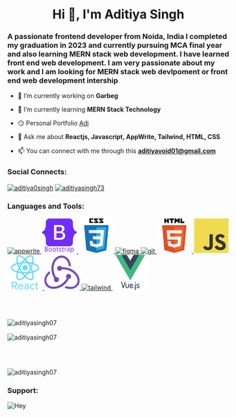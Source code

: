 <h1 align="center">Hi 👋, I'm Aditiya Singh</h1>
<h3>A passionate frontend developer from Noida, India I completed my graduation in 2023 and currently pursuing MCA final year and also learning MERN stack web development. I have learned front end web development. I am very passionate about my work and I am looking for MERN stack web devlpoment or front end web development intership</h3>


- 🔭 I’m currently working on **Garbeg**

- 🌱 I’m currently learning **MERN Stack Technology**

- 😏 Personal Portfolio [Adi](https://portfolio-flax-iota-46.vercel.app/)

- 💬 Ask me about **Reactjs, Javascript, AppWrite, Tailwind, HTML, CSS**

- 📫 You can connect with me through this **aditiyavoid01@gmail.com**


<h3 align="left">Social Connects:</h3>
<p align="left">
<a href="https://twitter.com/aditiya0singh" target="blank"><img align="center" src="https://raw.githubusercontent.com/rahuldkjain/github-profile-readme-generator/master/src/images/icons/Social/twitter.svg" alt="aditiya0singh" height="50" width="60" /></a>
<a href="https://instagram.com/aditiyasingh73" target="blank"><img align="center" src="https://raw.githubusercontent.com/rahuldkjain/github-profile-readme-generator/master/src/images/icons/Social/instagram.svg" alt="aditiyasingh73" height="50" width="60" /></a>
</p>

<h3 align="left">Languages and Tools:</h3>
<p align="left" height="100" width="510"> 
  <a href="https://appwrite.io" target="_blank" rel="noreferrer"> <img src="https://www.vectorlogo.zone/logos/appwriteio/appwriteio-icon.svg" alt="appwrite" width="80" height="80"/> </a>
  <a href="https://getbootstrap.com" target="_blank" rel="noreferrer"> <img src="https://raw.githubusercontent.com/devicons/devicon/master/icons/bootstrap/bootstrap-plain-wordmark.svg" alt="bootstrap" bacground-color="wihte" width="80" height="80"/> </a>
  <a href="https://www.w3schools.com/css/" target="_blank" rel="noreferrer"> <img src="https://raw.githubusercontent.com/devicons/devicon/master/icons/css3/css3-original-wordmark.svg" alt="css3" width="80" height="80"/> </a>
  <a href="https://www.figma.com/" target="_blank" rel="noreferrer"> <img src="https://www.vectorlogo.zone/logos/figma/figma-icon.svg" alt="figma" width="80" height="80"/> </a>
  <a href="https://git-scm.com/" target="_blank" rel="noreferrer"> <img src="https://www.vectorlogo.zone/logos/git-scm/git-scm-icon.svg" alt="git" width="80" height="80"/> </a>
  <a href="https://www.w3.org/html/" target="_blank" rel="noreferrer"> <img src="https://raw.githubusercontent.com/devicons/devicon/master/icons/html5/html5-original-wordmark.svg" alt="html5" width="80" height="80"/> </a>
  <a href="https://developer.mozilla.org/en-US/docs/Web/JavaScript" target="_blank" rel="noreferrer"> <img src="https://raw.githubusercontent.com/devicons/devicon/master/icons/javascript/javascript-original.svg" alt="javascript" width="80" height="80"/> </a>
  <a href="https://reactjs.org/" target="_blank" rel="noreferrer"> <img src="https://raw.githubusercontent.com/devicons/devicon/master/icons/react/react-original-wordmark.svg" alt="react" width="80" height="80"/> </a> 
  <a href="https://redux.js.org" target="_blank" rel="noreferrer"> <img src="https://raw.githubusercontent.com/devicons/devicon/master/icons/redux/redux-original.svg" alt="redux" width="80" height="80"/> </a>
  <a href="https://tailwindcss.com/" target="_blank" rel="noreferrer"> <img src="https://www.vectorlogo.zone/logos/tailwindcss/tailwindcss-icon.svg" alt="tailwind" width="80" height="80"/> </a>
  <a href="https://vuejs.org/" target="_blank" rel="noreferrer"> <img src="https://raw.githubusercontent.com/devicons/devicon/master/icons/vuejs/vuejs-original-wordmark.svg" alt="vuejs" width="80" height="80"/> </a> </p>

<br></br>
<p><img align="center" src="https://github-readme-stats.vercel.app/api/top-langs?username=aditiyasingh07&show_icons=true&locale=en&layout=compact" alt="aditiyasingh07" /></p>


<p><img align="center" src="https://github-readme-streak-stats.herokuapp.com/?user=aditiyasingh07&" alt="aditiyasingh07" /></p>
<br></br>

<p align="left"> <img src="https://komarev.com/ghpvc/?username=aditiyasingh07&label=Profile%20views&color=0e75b6&style=flat" alt="aditiyasingh07" /> </p>

<h3 align="left">Support:</h3>
<p><a href="https://www.buymeacoffee.com/Hey"> <img align="left" src="https://cdn.buymeacoffee.com/buttons/v2/default-yellow.png" height="50" width="210" alt="Hey" /></a></p><br><br>
